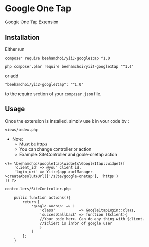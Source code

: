Google One Tap
==============
Google One Tap Extension

Installation
------------
Either run

```
composer require beehamchoi/yii2-google1tap ^1.0
```

```
php composer.phar require beehamchoi/yii2-google1tap "^1.0"
```

or add

```
"beehamchoi/yii2-google1tap": "^1.0"
```

to the require section of your `composer.json` file.


Usage
-----

Once the extension is installed, simply use it in your code by  :

`views/index.php`

* Note: 
    * Must be https
    * You can change controller or action
    * Example: SiteController and goole-onetap action

```
<?= \beehamchoi\google1tap\widgets\Google1tap::widget([
	'client_id' => @your client id,
	'login_uri' => Yii::$app->urlManager->createAbsoluteUrl(['/site/google-onetap'], 'https')
]) ?>
```

`controllers/SiteController.php`
```
    public function actions(){
		return [
			'google-onetap' => [
				'class'           => Google1tapLogin::class,
				'successCallback' => function ($client){
				//Your code here. Can do any thing with $client. 
                //$client is infor of google user
				}
			]
		];
	}
```
